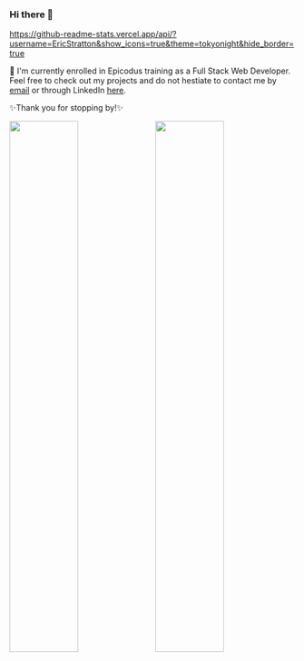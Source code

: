 ### Hi there 👋

https://github-readme-stats.vercel.app/api/?username=EricStratton&show_icons=true&theme=tokyonight&hide_border=true
<!--
**EricStratton/EricStratton** is a ✨ _special_ ✨ repository because its `README.md` (this file) appears on your GitHub profile.

Here are some ideas to get you started:

- 🔭 I’m currently working on ...
- 🌱 I’m currently learning ...
- 👯 I’m looking to collaborate on ...
- 🤔 I’m looking for help with ...
- 💬 Ask me about ...
- 📫 How to reach me: ...
- 😄 Pronouns: ...
- ⚡ Fun fact: ...
-->

 <div>
  <p>
  🌱 I'm currently enrolled in Epicodus training as a Full Stack Web Developer. Feel free to check out my projects and do not hestiate to contact me by <a href=stratttonericj@gmail.com>email</a> or through LinkedIn <a href=https://www.linkedin.com/in/eric-j-stratton/>here</a>.
  </p> 
  <p>✨Thank you for stopping by!✨</p>
</div>
<div>
 <img style="display:inline-block" src="https://github-readme-stats.vercel.app/api/?username=EricStratton&show_icons=true&theme=tokyonight&hide_border=true" width="49%"/>
 <img style="display:inline-block; float:right" src="https://github-readme-stats.vercel.app/api/top-langs/?username=EricStratton&show_icons=true&theme=tokyonight&layout=compact&hide_border=true&hide=smalltalk" width="49%"/>
</div>
